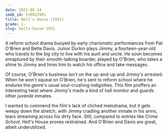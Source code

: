 ```yaml
---
date: 2021-05-14
imdb_id: tt0022991
title: Hell's House (1932)
grade: C-
slug: hells-house-1932
---
```


A reform school drama buoyed by early charismatic performances from Pat O'Brien and Bette Davis. Junior Durkin plays Jimmy, a fourteen-year-old who travels to the big city to live with his aunt and uncle. He soon becomes enraptured by their smooth-talking boarder, played by O'Brien, who takes a shine to Jimmy and hires him to watch his office and take messages.

<!-- end -->

Of course, O'Brien's business isn't on the up-and-up and Jimmy's arrested. When he won't squeal on O'Brien, he's sent to reform school where he endures the genre's usual soul-crushing indignities. This film proffers an interesting twist where Jimmy's made a kind of hall monitor and guards other juvenile inmates.

I wanted to commend the film's lack of cliched melodrama, but it gets weepy down the stretch, with Jimmy cradling another inmate in his arms, tears streaming across his dirty face. Still, compared to entries like <span data-imdb-id="tt0030026">_Crime School_</span>, _Hell's House_ proves restrained. And O'Brien and Davis are great, albeit underutilized.